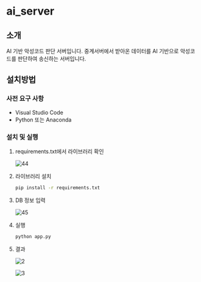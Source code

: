 # ai_server
## 소개
  AI 기반 악성코드 판단 서버입니다.
  중계서버에서 받아온 데이터를 AI 기반으로 악성코드를 판단하여 송신하는 서버입니다.
## 설치방법
### 사전 요구 사항
- Visual Studio Code
- Python 또는 Anaconda

### 설치 및 실행
  1. requirements.txt에서 라이브러리 확인

     ![44](https://github.com/user-attachments/assets/a9188d54-9848-4000-9ba1-ea896edcfb3d)

  2. 라이브러리 설치
     ```cmd
     pip install -r requirements.txt

  3. DB 정보 입력

     ![45](https://github.com/user-attachments/assets/9e0ce865-480c-49d1-94d5-ba1a6b3bdff2)

  4. 실행
     ```cmd
     python app.py

  5. 결과

     ![2](https://github.com/user-attachments/assets/a75eacb8-4add-4b0b-af3f-cfa467938603)
     
     ![3](https://github.com/user-attachments/assets/b22735bc-a653-47e8-a1b6-496e18336601)

     
